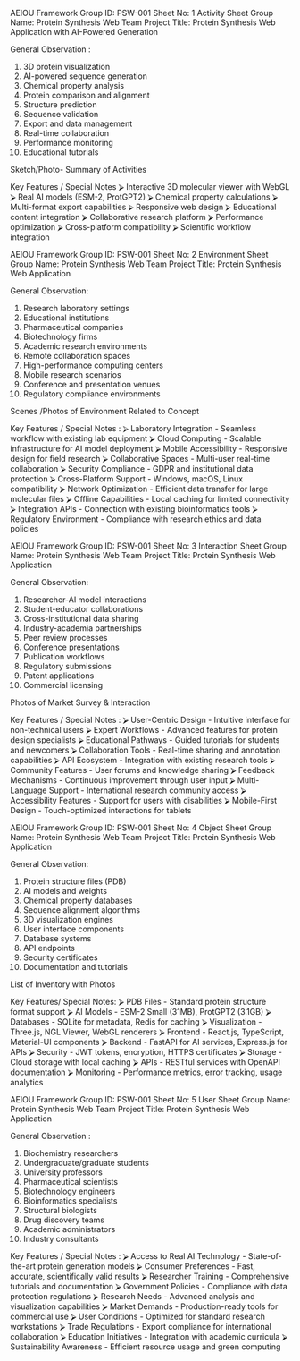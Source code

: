 AEIOU Framework Group ID: PSW-001 Sheet No: 1
Activity Sheet 
Group Name: Protein Synthesis Web Team
Project Title: Protein Synthesis Web Application with AI-Powered Generation

General Observation :
1. 3D protein visualization
2. AI-powered sequence generation  
3. Chemical property analysis
4. Protein comparison and alignment
5. Structure prediction
6. Sequence validation
7. Export and data management
8. Real-time collaboration
9. Performance monitoring
10. Educational tutorials

Sketch/Photo- Summary of Activities

Key Features / Special Notes
⮚ Interactive 3D molecular viewer with WebGL
⮚ Real AI models (ESM-2, ProtGPT2)
⮚ Chemical property calculations
⮚ Multi-format export capabilities
⮚ Responsive web design
⮚ Educational content integration
⮚ Collaborative research platform
⮚ Performance optimization
⮚ Cross-platform compatibility
⮚ Scientific workflow integration

AEIOU Framework Group ID: PSW-001
Sheet No: 2
Environment Sheet 
Group Name: Protein Synthesis Web Team
Project Title: Protein Synthesis Web Application

General Observation:
1. Research laboratory settings
2. Educational institutions
3. Pharmaceutical companies
4. Biotechnology firms
5. Academic research environments
6. Remote collaboration spaces
7. High-performance computing centers
8. Mobile research scenarios
9. Conference and presentation venues
10. Regulatory compliance environments

Scenes /Photos of Environment Related to Concept

Key Features / Special Notes :
⮚ Laboratory Integration - Seamless workflow with existing lab equipment
⮚ Cloud Computing - Scalable infrastructure for AI model deployment
⮚ Mobile Accessibility - Responsive design for field research
⮚ Collaborative Spaces - Multi-user real-time collaboration
⮚ Security Compliance - GDPR and institutional data protection
⮚ Cross-Platform Support - Windows, macOS, Linux compatibility
⮚ Network Optimization - Efficient data transfer for large molecular files
⮚ Offline Capabilities - Local caching for limited connectivity
⮚ Integration APIs - Connection with existing bioinformatics tools
⮚ Regulatory Environment - Compliance with research ethics and data policies

AEIOU Framework Group ID: PSW-001
Sheet No: 3
Interaction Sheet 
Group Name: Protein Synthesis Web Team
Project Title: Protein Synthesis Web Application

General Observation:
1. Researcher-AI model interactions
2. Student-educator collaborations
3. Cross-institutional data sharing
4. Industry-academia partnerships
5. Peer review processes
6. Conference presentations
7. Publication workflows
8. Regulatory submissions
9. Patent applications
10. Commercial licensing

Photos of Market Survey & Interaction

Key Features / Special Notes :
⮚ User-Centric Design - Intuitive interface for non-technical users
⮚ Expert Workflows - Advanced features for protein design specialists
⮚ Educational Pathways - Guided tutorials for students and newcomers
⮚ Collaboration Tools - Real-time sharing and annotation capabilities
⮚ API Ecosystem - Integration with existing research tools
⮚ Community Features - User forums and knowledge sharing
⮚ Feedback Mechanisms - Continuous improvement through user input
⮚ Multi-Language Support - International research community access
⮚ Accessibility Features - Support for users with disabilities
⮚ Mobile-First Design - Touch-optimized interactions for tablets

AEIOU Framework Group ID: PSW-001 
Sheet No: 4
Object Sheet 
Group Name: Protein Synthesis Web Team
Project Title: Protein Synthesis Web Application

General Observation:
1. Protein structure files (PDB)
2. AI models and weights
3. Chemical property databases
4. Sequence alignment algorithms
5. 3D visualization engines
6. User interface components
7. Database systems
8. API endpoints
9. Security certificates
10. Documentation and tutorials

List of Inventory with Photos

Key Features/ Special Notes:
⮚ PDB Files - Standard protein structure format support
⮚ AI Models - ESM-2 Small (31MB), ProtGPT2 (3.1GB)
⮚ Databases - SQLite for metadata, Redis for caching
⮚ Visualization - Three.js, NGL Viewer, WebGL renderers
⮚ Frontend - React.js, TypeScript, Material-UI components
⮚ Backend - FastAPI for AI services, Express.js for APIs
⮚ Security - JWT tokens, encryption, HTTPS certificates
⮚ Storage - Cloud storage with local caching
⮚ APIs - RESTful services with OpenAPI documentation
⮚ Monitoring - Performance metrics, error tracking, usage analytics

AEIOU Framework Group ID: PSW-001 
Sheet No: 5
User Sheet 
Group Name: Protein Synthesis Web Team
Project Title: Protein Synthesis Web Application

General Observation :
1. Biochemistry researchers
2. Undergraduate/graduate students
3. University professors
4. Pharmaceutical scientists
5. Biotechnology engineers
6. Bioinformatics specialists
7. Structural biologists
8. Drug discovery teams
9. Academic administrators
10. Industry consultants

Key Features / Special Notes :
⮚ Access to Real AI Technology - State-of-the-art protein generation models
⮚ Consumer Preferences - Fast, accurate, scientifically valid results
⮚ Researcher Training - Comprehensive tutorials and documentation
⮚ Government Policies - Compliance with data protection regulations
⮚ Research Needs - Advanced analysis and visualization capabilities
⮚ Market Demands - Production-ready tools for commercial use
⮚ User Conditions - Optimized for standard research workstations
⮚ Trade Regulations - Export compliance for international collaboration
⮚ Education Initiatives - Integration with academic curricula
⮚ Sustainability Awareness - Efficient resource usage and green computing